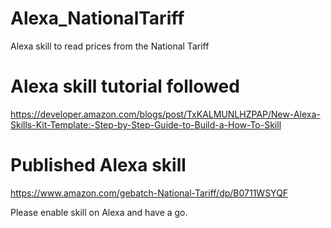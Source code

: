 # Alexa_NationalTariff
Alexa skill to read prices from the National Tariff

# Alexa skill tutorial followed
https://developer.amazon.com/blogs/post/TxKALMUNLHZPAP/New-Alexa-Skills-Kit-Template:-Step-by-Step-Guide-to-Build-a-How-To-Skill

# Published Alexa skill
https://www.amazon.com/gebatch-National-Tariff/dp/B0711WSYQF

Please enable skill on Alexa and have a go. 
